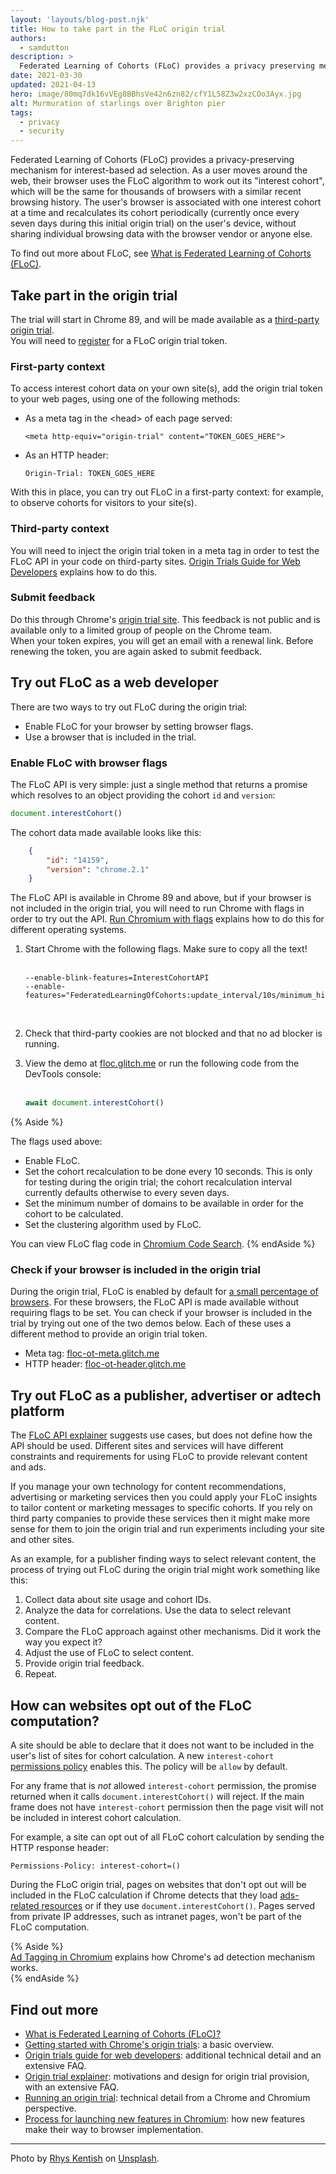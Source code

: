 ```yaml
---
layout: 'layouts/blog-post.njk'
title: How to take part in the FLoC origin trial
authors:
  - samdutton
description: >
  Federated Learning of Cohorts (FLoC) provides a privacy preserving mechanism for interest-based ad selection. This article explains how to take part in the FLoC origin trial.
date: 2021-03-30
updated: 2021-04-13
hero: image/80mq7dk16vVEg8BBhsVe42n6zn82/cfY1L58Z3w2xzCOo3Ayx.jpg
alt: Murmuration of starlings over Brighton pier
tags:
  - privacy
  - security
---
```



Federated Learning of Cohorts (FLoC) provides a privacy-preserving mechanism for interest-based ad 
selection. As a user moves around the web, their browser uses the FLoC algorithm to work out its 
"interest cohort", which will be the same for thousands of browsers with a similar recent browsing 
history. The user's browser is associated with one interest cohort at a time and recalculates its 
cohort periodically (currently once every seven days during this initial origin trial) on 
the user's device, without sharing individual browsing data with the browser vendor or anyone else. 


To find out more about FLoC, see [What is Federated Learning of Cohorts (FLoC)](https://web.dev/floc).

## Take part in the origin trial

The trial will start in Chrome 89, and will be made available as a [third-party origin trial](https://web.dev/third-party-origin-trials/).  
You will need to [register](https://developer.chrome.com/origintrials/#/view_trial/213920982300098561) for a FLoC origin trial token.

### First-party context

To access interest cohort data on your own site(s), add the origin trial token to your web pages, using one of the following methods:

+   As a meta tag in the &lt;head&gt; of each page served:  
  
    `<meta http-equiv="origin-trial" content="TOKEN_GOES_HERE">`

+   As an HTTP header:  
  
    `Origin-Trial: TOKEN_GOES_HERE`

With this in place, you can try out FLoC in a first-party context: for example, to observe cohorts for visitors to your site(s).

### Third-party context

You will need to inject the origin trial token in a meta tag in order to test the FLoC API in your code on third-party sites. [Origin Trials Guide for Web Developers](https://github.com/GoogleChrome/OriginTrials/blob/gh-pages/developer-guide.md#16-can-i-provide-tokens-by-running-script) explains how to do this. 

### Submit feedback

Do this through Chrome's [origin trial site](https://developer.chrome.com/origintrials/#/trials/active). This feedback is not public and is available only to a limited group of people on the Chrome team.   
When your token expires, you will get an email with a renewal link. Before renewing the token, you are again asked to submit feedback.

## Try out FLoC as a web developer

There are two ways to try out FLoC during the origin trial: 
* Enable FLoC for your browser by setting browser flags.
* Use a browser that is included in the trial.

### Enable FLoC with browser flags

The FLoC API is very simple: just a single method that returns a promise which resolves to an object providing the cohort `id` and `version`:  

``` js
document.interestCohort()
```

The cohort data made available looks like this:

``` json
    {
        "id": "14159",
        "version": "chrome.2.1"
    }
```

The FLoC API is available in Chrome 89 and above, but if your browser is not included in the origin 
trial, you will need to run Chrome with flags in order to try out the API. [Run Chromium with flags](http://www.chromium.org/developers/how-tos/run-chromium-with-flags) explains how to do this for different operating systems.  

1.  Start Chrome with the following flags. Make sure to copy all the text!<br> <br>  

    ``` text
    --enable-blink-features=InterestCohortAPI 
    --enable-features="FederatedLearningOfCohorts:update_interval/10s/minimum_history_domain_size_required/1,FlocIdSortingLshBasedComputation,InterestCohortFeaturePolicy"
    ```
    <br>

1.  Check that third-party cookies are not blocked and that no ad blocker is running.
1.  View the demo at [floc.glitch.me](https://floc.glitch.me/) or run the following code from the 
DevTools console:<br><br>

    ``` js
    await document.interestCohort()
    ```

{% Aside %}

The flags used above: 
* Enable FLoC.
* Set the cohort recalculation to be done every 10 seconds. This is only for testing during the 
origin trial; the cohort recalculation interval currently defaults otherwise to every seven days.
* Set the minimum number of domains to be available in order for the cohort to be calculated.
* Set the clustering algorithm used by FLoC.

You can view FLoC flag code in [Chromium Code Search](https://source.chromium.org/chromium/chromium/src/+/master:components/federated_learning/features/features.cc?q=minimum_history_domain_size_required&ss=chromium).
{% endAside %}

### Check if your browser is included in the origin trial

During the origin trial, FLoC is enabled by default for [a small percentage of browsers](https://blog.google/products/chrome/privacy-sustainability-and-the-importance-of-and/#jump-content:~:text=The%20initial%20testing%20of%20FLoC). 
For these browsers, the FLoC API is made available without requiring flags to be set. You can check 
if your browser is included in the trial by trying out one of the two demos below. Each of these 
uses a different method to provide an origin trial token.

* Meta tag: [floc-ot-meta.glitch.me](https://floc-ot-meta.glitch.me)
* HTTP header: [floc-ot-header.glitch.me](https://floc-ot-header.glitch.me)


## Try out FLoC as a publisher, advertiser or adtech platform

The [FLoC API explainer](https://github.com/WICG/floc) suggests use cases, but does not define how the API should be used. Different sites and services will have different constraints and requirements for using FLoC to provide relevant content and ads.   
  
If you manage your own technology for content recommendations, advertising or marketing services then you could apply your FLoC insights to tailor content or marketing messages to specific cohorts.  If you rely on third party companies to provide these services then it might make more sense for them to join the origin trial and run experiments including your site and other sites.  
  
As an example, for a publisher finding ways to select relevant content, the process of trying out FLoC during the origin trial might work something like this:

1.  Collect data about site usage and cohort IDs.
1.  Analyze the data for correlations. Use the data to select relevant content. 
1.  Compare the FLoC approach against other mechanisms. Did it work the way you expect it?
1.  Adjust the use of FLoC to select content.
1.  Provide origin trial feedback.
1.  Repeat.


## How can websites opt out of the FLoC computation?

A site should be able to declare that it does not want to be included in the user's list of sites for cohort calculation. A new `interest-cohort` [permissions policy](https://www.w3.org/TR/permissions-policy-1/) enables this. The policy will be `allow` by default.  

For any frame that is _not_ allowed `interest-cohort` permission, the promise returned when it calls `document.interestCohort()` will reject. If the main frame does not have `interest-cohort` permission then the page visit will not be included in interest cohort calculation.  

For example, a site can opt out of all FLoC cohort calculation by sending the HTTP response header:  

``` text
Permissions-Policy: interest-cohort=()
```  

During the FLoC origin trial, pages on websites that don't opt out will be included in the FLoC 
calculation if Chrome detects that they load [ads-related resources](https://chromium.googlesource.com/chromium/src/+/master/docs/ad_tagging.md) or if they use `document.interestCohort()`. Pages served from private IP addresses, 
such as intranet pages, won't be part of the FLoC computation.


{% Aside %}  
[Ad Tagging in Chromium](https://chromium.googlesource.com/chromium/src/+/master/docs/ad_tagging.md) explains how Chrome's ad detection mechanism works.  
{% endAside %}


## Find out more

+   [What is Federated Learning of Cohorts (FLoC)?](web.dev/floc)
+   [Getting started with Chrome's origin trials](https://web.dev/origin-trials/): a basic overview.
+   [Origin trials guide for web developers](https://github.com/GoogleChrome/OriginTrials/blob/gh-pages/developer-guide.md): additional technical detail and an extensive FAQ.
+   [Origin trial explainer](https://github.com/GoogleChrome/OriginTrials/blob/gh-pages/explainer.md): motivations and design for origin trial provision, with an extensive FAQ.
+   [Running an origin trial](https://www.chromium.org/blink/origin-trials/running-an-origin-trial): technical detail from a Chrome and Chromium perspective.
+   [Process for launching new features in Chromium](https://www.chromium.org/blink/launching-features): how new features make their way to browser implementation.

---

Photo by [Rhys Kentish](https://unsplash.com/@rhyskentish) on [Unsplash](https://unsplash.com/photos/I5AYxsxSuVA).
